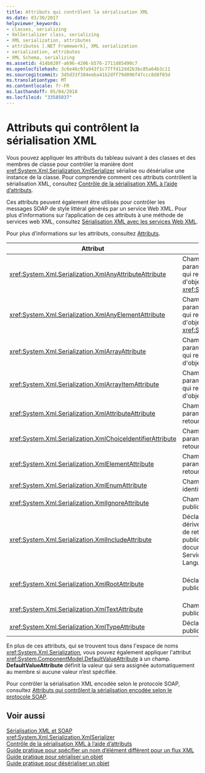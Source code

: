 ```yaml
---
title: Attributs qui contrôlent la sérialisation XML
ms.date: 03/30/2017
helpviewer_keywords:
- classes, serializing
- XmlSerializer class, serializing
- XML serialization, attributes
- attributes [.NET Framework], XML serialization
- serialization, attributes
- XML Schema, serializing
ms.assetid: 414b820f-a696-4206-b576-2711d85490c7
ms.openlocfilehash: 3c6e46c97a943f1c77ffd12dd2b3bc85a64b3c11
ms.sourcegitcommit: 3d5d33f384eeba41b2dff79d096f47ccc8d8f03d
ms.translationtype: MT
ms.contentlocale: fr-FR
ms.lasthandoff: 05/04/2018
ms.locfileid: "33585037"
---
```

# <a name="attributes-that-control-xml-serialization"></a>Attributs qui contrôlent la sérialisation XML
Vous pouvez appliquer les attributs du tableau suivant à des classes et des membres de classe pour contrôler la manière dont <xref:System.Xml.Serialization.XmlSerializer> sérialise ou désérialise une instance de la classe. Pour comprendre comment ces attributs contrôlent la sérialisation XML, consultez [Contrôle de la sérialisation XML à l’aide d’attributs](../../../docs/standard/serialization/controlling-xml-serialization-using-attributes.md).  
  
 Ces attributs peuvent également être utilisés pour contrôler les messages SOAP de style littéral générés par un service Web XML. Pour plus d’informations sur l’application de ces attributs à une méthode de services web XML, consultez [Sérialisation XML avec les services Web XML](../../../docs/standard/serialization/xml-serialization-with-xml-web-services.md).  
  
 Pour plus d’informations sur les attributs, consultez [Attributs](../../../docs/standard/attributes/index.md).  
  
|Attribut|S'applique à|Informations fournies|  
|---------------|----------------|---------------|  
|<xref:System.Xml.Serialization.XmlAnyAttributeAttribute>|Champ public, propriété, paramètre ou valeur de retour qui retourne un tableau d'objets <xref:System.Xml.XmlAttribute>.|Lors de la désérialisation, le tableau est rempli avec les objets <xref:System.Xml.XmlAttribute> qui représentent tous les attributs XML inconnus du schéma.|  
|<xref:System.Xml.Serialization.XmlAnyElementAttribute>|Champ public, propriété, paramètre ou valeur de retour qui retourne un tableau d'objets <xref:System.Xml.XmlElement>.|Lors de la désérialisation, le tableau est rempli avec les objets <xref:System.Xml.XmlElement> qui représentent tous les éléments XML inconnus du schéma.|  
|<xref:System.Xml.Serialization.XmlArrayAttribute>|Champ public, propriété, paramètre ou valeur de retour qui retourne un tableau d'objets complexes.|Les membres du tableau sont générés en tant que membres d'un tableau XML.|  
|<xref:System.Xml.Serialization.XmlArrayItemAttribute>|Champ public, propriété, paramètre ou valeur de retour qui retourne un tableau d'objets complexes.|Types dérivés qui peuvent être insérés dans un tableau. S'applique habituellement avec <xref:System.Xml.Serialization.XmlArrayAttribute>.|  
|<xref:System.Xml.Serialization.XmlAttributeAttribute>|Champ public, propriété, paramètre ou valeur de retour.|Le membre est sérialisé en tant qu'attribut XML.|  
|<xref:System.Xml.Serialization.XmlChoiceIdentifierAttribute>|Champ public, propriété, paramètre ou valeur de retour.|L'ambiguïté du membre peut être levée à l'aide d'une énumération.|  
|<xref:System.Xml.Serialization.XmlElementAttribute>|Champ public, propriété, paramètre ou valeur de retour.|Le champ ou la propriété est sérialisé en tant qu'élément XML.|  
|<xref:System.Xml.Serialization.XmlEnumAttribute>|Champ public qui est un identificateur d'énumération.|Nom d'élément d'un membre d'énumération.|  
|<xref:System.Xml.Serialization.XmlIgnoreAttribute>|Champs et propriétés publics.|La propriété ou le champ doit être ignoré lorsque la classe conteneur est sérialisée.|  
|<xref:System.Xml.Serialization.XmlIncludeAttribute>|Déclarations de classe dérivée publiques et valeurs de retour de méthodes publiques pour les documents WSDL (Web Services Description Language).|La classe doit être incluse lors de la génération de schémas (afin d'être reconnue en cas de sérialisation).|  
|<xref:System.Xml.Serialization.XmlRootAttribute>|Déclarations de classe publiques.|Contrôle la sérialisation XML de l'attribut cible en tant qu'élément racine XML. Utilisez l'attribut pour préciser l'espace de noms et le nom d'élément.|  
|<xref:System.Xml.Serialization.XmlTextAttribute>|Champs et propriétés publics.|La propriété ou le champ doit être sérialisé en tant que texte XML.|  
|<xref:System.Xml.Serialization.XmlTypeAttribute>|Déclarations de classe publiques.|Nom et espace de noms du type XML.|  
  
 En plus de ces attributs, qui se trouvent tous dans l'espace de noms <xref:System.Xml.Serialization>, vous pouvez également appliquer l'attribut <xref:System.ComponentModel.DefaultValueAttribute> à un champ. **DefaultValueAttribute** définit la valeur qui sera assignée automatiquement au membre si aucune valeur n’est spécifiée.  
  
 Pour contrôler la sérialisation XML encodée selon le protocole SOAP, consultez [Attributs qui contrôlent la sérialisation encodée selon le protocole SOAP](../../../docs/standard/serialization/attributes-that-control-encoded-soap-serialization.md).  
  
## <a name="see-also"></a>Voir aussi  
 [Sérialisation XML et SOAP](../../../docs/standard/serialization/xml-and-soap-serialization.md)  
 <xref:System.Xml.Serialization.XmlSerializer>  
 [Contrôle de la sérialisation XML à l’aide d’attributs](../../../docs/standard/serialization/controlling-xml-serialization-using-attributes.md)  
 [Guide pratique pour spécifier un nom d’élément différent pour un flux XML](../../../docs/standard/serialization/how-to-specify-an-alternate-element-name-for-an-xml-stream.md)  
 [Guide pratique pour sérialiser un objet](../../../docs/standard/serialization/how-to-serialize-an-object.md)  
 [Guide pratique pour désérialiser un objet](../../../docs/standard/serialization/how-to-deserialize-an-object.md)
